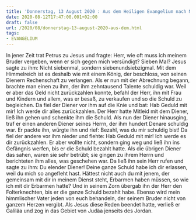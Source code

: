 ```yaml
---
title: 'Donnerstag, 13 August 2020 : Aus dem Heiligen Evangelium nach Matthäus - Mt 18,21-35.19,1.'
date: 2020-08-12T17:47:00.001+02:00
draft: false
url: /2020/08/donnerstag-13-august-2020-aus-dem.html
tags: 
- EVANGELIUM
---
```


In jener Zeit trat Petrus zu Jesus und fragte: Herr, wie oft muss ich meinem Bruder vergeben, wenn er sich gegen mich versündigt? Sieben Mal? Jesus sagte zu ihm: Nicht siebenmal, sondern siebenundsiebzigmal. Mit dem Himmelreich ist es deshalb wie mit einem König, der beschloss, von seinen Dienern Rechenschaft zu verlangen. Als er nun mit der Abrechnung begann, brachte man einen zu ihm, der ihm zehntausend Talente schuldig war. Weil er aber das Geld nicht zurückzahlen konnte, befahl der Herr, ihn mit Frau und Kindern und allem, was er besaß, zu verkaufen und so die Schuld zu begleichen. Da fiel der Diener vor ihm auf die Knie und bat: Hab Geduld mit mir! Ich werde dir alles zurückzahlen. Der Herr hatte Mitleid mit dem Diener, ließ ihn gehen und schenkte ihm die Schuld. Als nun der Diener hinausging, traf er einen anderen Diener seines Herrn, der ihm hundert Denare schuldig war. Er packte ihn, würgte ihn und rief: Bezahl, was du mir schuldig bist! Da fiel der andere vor ihm nieder und flehte: Hab Geduld mit mir! Ich werde es dir zurückzahlen. Er aber wollte nicht, sondern ging weg und ließ ihn ins Gefängnis werfen, bis er die Schuld bezahlt hatte. Als die übrigen Diener das sahen, waren sie sehr betrübt; sie gingen zu ihrem Herrn und berichteten ihm alles, was geschehen war. Da ließ ihn sein Herr rufen und sagte zu ihm: Du elender Diener! Deine ganze Schuld habe ich dir erlassen, weil du mich so angefleht hast. Hättest nicht auch du mit jenem, der gemeinsam mit dir in meinem Dienst steht, Erbarmen haben müssen, so wie ich mit dir Erbarmen hatte? Und in seinem Zorn übergab ihn der Herr den Folterknechten, bis er die ganze Schuld bezahlt habe. Ebenso wird mein himmlischer Vater jeden von euch behandeln, der seinem Bruder nicht von ganzem Herzen vergibt. Als Jesus diese Reden beendet hatte, verließ er Galiläa und zog in das Gebiet von Judäa jenseits des Jordan.